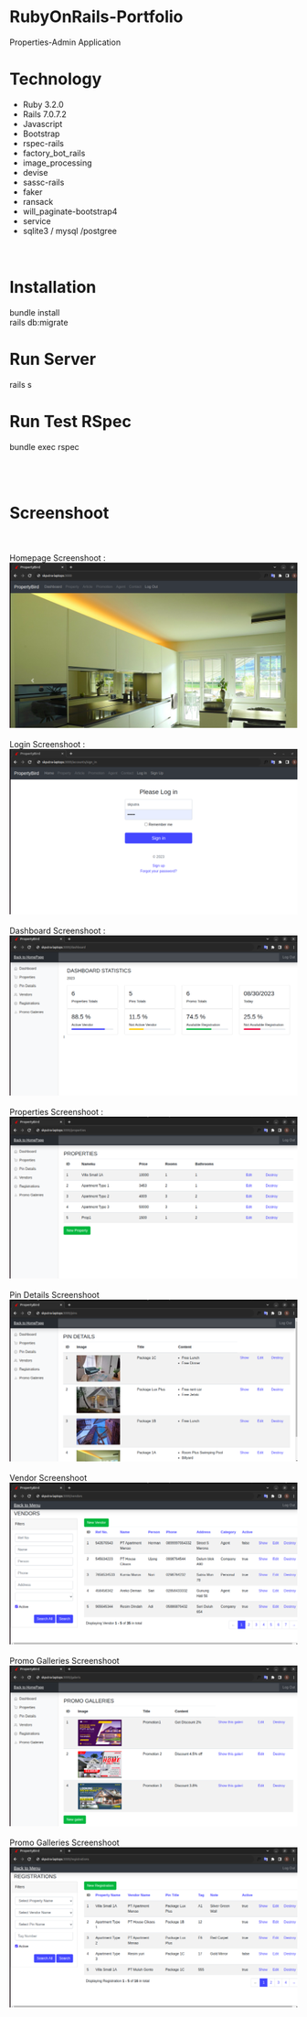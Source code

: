 # RubyOnRails-Portfolio
Properties-Admin Application

# Technology
- Ruby 3.2.0
- Rails 7.0.7.2
- Javascript
- Bootstrap
- rspec-rails
- factory_bot_rails
- image_processing
- devise
- sassc-rails
- faker
- ransack
- will_paginate-bootstrap4
- service
- sqlite3 / mysql /postgree  
<br/><br/>
# Installation
bundle install
<br/>
rails db:migrate
<br/>
# Run Server
rails s
<br/>
# Run Test RSpec
bundle exec rspec
<br/><br/>
<br/><br/>
# Screenshoot
<br/><br/>
Homepage Screenshoot :
![My Image](pictures/home.png)
<br/><br/>
Login Screenshoot :
![My Image](pictures/login.png)
<br/><br/>
Dashboard Screenshoot :
![My Image](pictures/dashboard.png)
<br/><br/>
Properties Screenshoot :
![My Image](pictures/property.png)
<br/><br/>
Pin Details Screenshoot
![My Image](pictures/pins.png)
<br/><br/>
Vendor Screenshoot
![My Image](pictures/vendor.png)
<br/><br/>
Promo Galleries Screenshoot
![My Image](pictures/promo.png)
<br/><br/>
Promo Galleries Screenshoot
![My Image](pictures/registration.png)
<br/>
